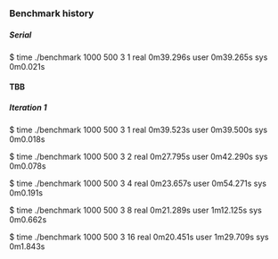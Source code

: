 ### Benchmark history

##### Serial

$ time ./benchmark 1000 500 3 1
real    0m39.296s
user    0m39.265s
sys     0m0.021s

#### TBB

##### Iteration 1

$ time ./benchmark 1000 500 3 1
real    0m39.523s
user    0m39.500s
sys     0m0.018s

$ time ./benchmark 1000 500 3 2
real    0m27.795s
user    0m42.290s
sys     0m0.078s

$ time ./benchmark 1000 500 3 4
real    0m23.657s
user    0m54.271s
sys     0m0.191s

$ time ./benchmark 1000 500 3 8
real    0m21.289s
user    1m12.125s
sys     0m0.662s

$ time ./benchmark 1000 500 3 16
real    0m20.451s
user    1m29.709s
sys     0m1.843s
